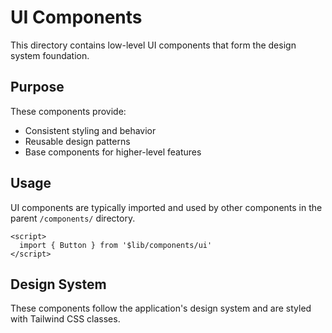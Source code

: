 # UI Components

This directory contains low-level UI components that form the design system foundation.

## Purpose

These components provide:
- Consistent styling and behavior
- Reusable design patterns
- Base components for higher-level features

## Usage

UI components are typically imported and used by other components in the parent `/components/` directory.

```svelte
<script>
  import { Button } from '$lib/components/ui'
</script>
```

## Design System

These components follow the application's design system and are styled with Tailwind CSS classes.
